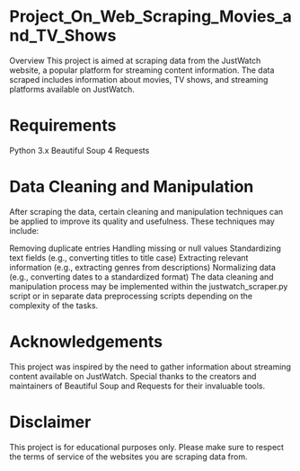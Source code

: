 # Project_On_Web_Scraping_Movies_and_TV_Shows

Overview This project is aimed at scraping data from the JustWatch website, a popular platform for streaming content information. The data scraped includes information about movies, TV shows, and streaming platforms available on JustWatch.

# Requirements

Python 3.x Beautiful Soup 4 Requests

# Data Cleaning and Manipulation

After scraping the data, certain cleaning and manipulation techniques can be applied to improve its quality and usefulness. These techniques may include:

Removing duplicate entries Handling missing or null values Standardizing text fields (e.g., converting titles to title case) Extracting relevant information (e.g., extracting genres from descriptions) Normalizing data (e.g., converting dates to a standardized format) The data cleaning and manipulation process may be implemented within the justwatch_scraper.py script or in separate data preprocessing scripts depending on the complexity of the tasks.

# Acknowledgements

This project was inspired by the need to gather information about streaming content available on JustWatch. Special thanks to the creators and maintainers of Beautiful Soup and Requests for their invaluable tools.

# Disclaimer

This project is for educational purposes only. Please make sure to respect the terms of service of the websites you are scraping data from.
